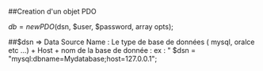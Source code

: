 ##Creation d'un objet PDO

$db = new PDO($dsn, $user, $password, array opts);

##$dsn => Data Source Name : 
Le type de base de données ( mysql, oralce etc ...) + Host + nom de la base de donnée :
ex : " $dsn = "mysql:dbname=Mydatabase;host=127.0.0.1";
